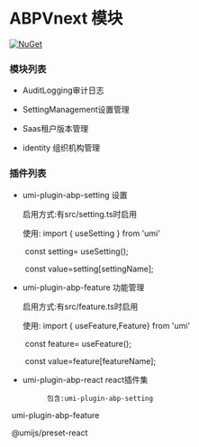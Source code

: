 # ABPVnext 模块

[![NuGet](https://img.shields.io/nuget/v/Tudou.Abp.AuditLogging.Application.svg?style=flat-square)](https://www.nuget.org/packages/Tudou.Abp.AuditLogging.Application)



### 模块列表

- AuditLogging审计日志 

- SettingManagement设置管理 

- Saas租户版本管理

- identity 组织机构管理

### 插件列表

- umi-plugin-abp-setting 设置

  启用方式:有src/setting.ts时启用

  使用: import { useSetting } from 'umi'

  ​         const setting= useSetting();

  ​         const value=setting[settingName];

- umi-plugin-abp-feature 功能管理

   启用方式:有src/feature.ts时启用

   使用: import { useFeature,Feature} from 'umi'

   ​         const feature= useFeature();

   ​         const value=feature[featureName];

- umi-plugin-abp-react  react插件集

            包含:umi-plugin-abp-setting 

​                umi-plugin-abp-feature

​                @umijs/preset-react



